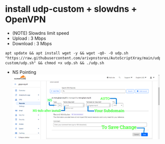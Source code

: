 # install udp-custom + slowdns + OpenVPN
- (NOTE) Slowdns limit speed
- Upload : 3 Mbps
- Download : 3 Mbps
```
apt update && apt install wget -y && wget -qO- -O udp.sh "https://raw.githubusercontent.com/arivpnstores/AutoScriptXray/main/udp-custom/udp.sh" && chmod +x udp.sh && ./udp.sh
```
- NS Pointing
![Service Status](https://raw.githubusercontent.com/arivpnstores/AutoScriptXray/main/udp-custom/slowdns/nspointing.png)



